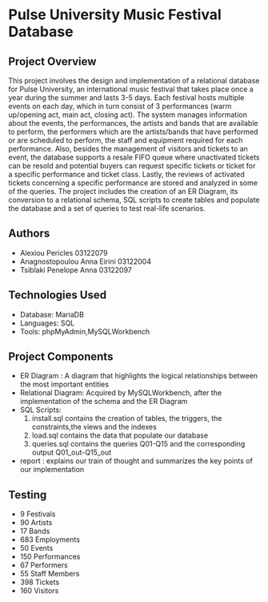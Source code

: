 # Pulse University Music Festival Database
## Project Overview

This project involves the design and implementation of a relational database for Pulse University, an international music festival that takes place once a year during the summer and lasts 3-5 days. Each festival hosts multiple events on each day, which in turn consist of 3 performances (warm up/opening act, main act, closing act). The system manages information about the events, the performances, the artists and bands that are available to perform, the performers which are the artists/bands that have performed or are scheduled to perform, the staff and equipment required for each performance. Also, besides the management of visitors and tickets to an event, the database supports a resale FIFO queue where unactivated tickets can be resold and potential buyers can request specific tickets or ticket for a specific performance and ticket class. Lastly, the reviews of activated tickets concerning a specific performance are stored and analyzed in some of the queries. 
  The project includes the creation of an ER Diagram, its conversion to a relational schema, SQL scripts to create tables and populate the database and a set of queries to test real-life scenarios.

## Authors 
- Alexiou Pericles 03122079
- Anagnostopoulou Anna Eirini 03122004
- Tsiblaki Penelope Anna 03122097

## Technologies Used
- Database: MariaDB
- Languages: SQL
- Tools: phpMyAdmin,MySQLWorkbench

## Project Components
- ER Diagram : A diagram that highlights the logical relationships between the most important entities
- Relational Diagram: Acquired by MySQLWorkbench, after the implementation of the schema and the ER Diagram
- SQL Scripts:
    1. install.sql contains the creation of tables, the triggers, the constraints,the views and the indexes
    2. load.sql contains the data that populate our database
    3. queries.sql contains the queries Q01-Q15 and the corresponding output Q01_out-Q15_out
- report : explains our train of thought and summarizes the key points of our implementation 
## Testing
- 9 Festivals
- 90 Artists
- 17 Bands
- 683 Employments
- 50 Events
- 150 Performances
- 67 Performers
- 55 Staff Members
- 398 Tickets
- 160 Visitors







